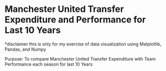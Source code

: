 # Manchester United Transfer Expenditure and Performance for Last 10 Years

*disclaimer this is only for my exercise of data visualization using Matplotlib, Pandas, and Numpy

Purpose: To compare Manchester United Transfer Expenditure with Team Performance each season for last 10 Years

